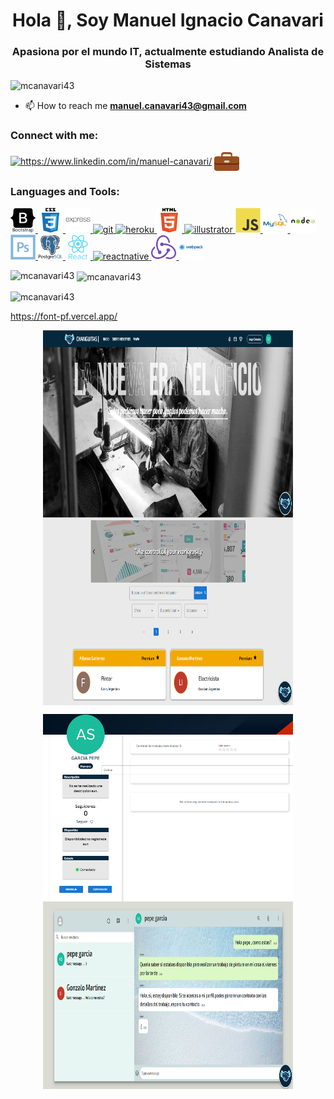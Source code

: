 <h1 align="center">Hola 👋, Soy Manuel Ignacio Canavari</h1>
<h3 align="center">Apasiona por el mundo IT, actualmente estudiando Analista de Sistemas</h3>

<p align="left"> <img src="https://komarev.com/ghpvc/?username=mcanavari43&label=Profile%20views&color=0e75b6&style=flat" alt="mcanavari43" /> </p>

- 📫 How to reach me **manuel.canavari43@gmail.com**

<h3 align="left">Connect with me:</h3>
<p align="left">
<a href="https://www.linkedin.com/in/manuel-canavari/" target="_blank"><img align="center" src="https://raw.githubusercontent.com/rahuldkjain/github-profile-readme-generator/master/src/images/icons/Social/linked-in-alt.svg" alt="https://www.linkedin.com/in/manuel-canavari/" height="30" width="40" /></a>
 <a href="https://portfolio-iu2u.onrender.com/" target="_blank"><img align="center" src="./assets/android-chrome-192x192.png" alt="https://www.linkedin.com/in/manuel-canavari/" height="30" width="40" /></a>
</p>

<h3 align="left">Languages and Tools:</h3>
<p align="left"> <a href="https://getbootstrap.com" target="_blank" rel="noreferrer"> <img src="https://raw.githubusercontent.com/devicons/devicon/master/icons/bootstrap/bootstrap-plain-wordmark.svg" alt="bootstrap" width="40" height="40"/> </a> <a href="https://www.w3schools.com/css/" target="_blank" rel="noreferrer"> <img src="https://raw.githubusercontent.com/devicons/devicon/master/icons/css3/css3-original-wordmark.svg" alt="css3" width="40" height="40"/> </a> <a href="https://expressjs.com" target="_blank" rel="noreferrer"> <img src="https://raw.githubusercontent.com/devicons/devicon/master/icons/express/express-original-wordmark.svg" alt="express" width="40" height="40"/> </a> <a href="https://git-scm.com/" target="_blank" rel="noreferrer"> <img src="https://www.vectorlogo.zone/logos/git-scm/git-scm-icon.svg" alt="git" width="40" height="40"/> </a> <a href="https://heroku.com" target="_blank" rel="noreferrer"> <img src="https://www.vectorlogo.zone/logos/heroku/heroku-icon.svg" alt="heroku" width="40" height="40"/> </a> <a href="https://www.w3.org/html/" target="_blank" rel="noreferrer"> <img src="https://raw.githubusercontent.com/devicons/devicon/master/icons/html5/html5-original-wordmark.svg" alt="html5" width="40" height="40"/> </a> <a href="https://www.adobe.com/in/products/illustrator.html" target="_blank" rel="noreferrer"> <img src="https://www.vectorlogo.zone/logos/adobe_illustrator/adobe_illustrator-icon.svg" alt="illustrator" width="40" height="40"/> </a> <a href="https://developer.mozilla.org/en-US/docs/Web/JavaScript" target="_blank" rel="noreferrer"> <img src="https://raw.githubusercontent.com/devicons/devicon/master/icons/javascript/javascript-original.svg" alt="javascript" width="40" height="40"/> </a> <a href="https://www.mysql.com/" target="_blank" rel="noreferrer"> <img src="https://raw.githubusercontent.com/devicons/devicon/master/icons/mysql/mysql-original-wordmark.svg" alt="mysql" width="40" height="40"/> </a> <a href="https://nodejs.org" target="_blank" rel="noreferrer"> <img src="https://raw.githubusercontent.com/devicons/devicon/master/icons/nodejs/nodejs-original-wordmark.svg" alt="nodejs" width="40" height="40"/> </a> <a href="https://www.photoshop.com/en" target="_blank" rel="noreferrer"> <img src="https://raw.githubusercontent.com/devicons/devicon/master/icons/photoshop/photoshop-line.svg" alt="photoshop" width="40" height="40"/> </a> <a href="https://www.postgresql.org" target="_blank" rel="noreferrer"> <img src="https://raw.githubusercontent.com/devicons/devicon/master/icons/postgresql/postgresql-original-wordmark.svg" alt="postgresql" width="40" height="40"/> </a> <a href="https://reactjs.org/" target="_blank" rel="noreferrer"> <img src="https://raw.githubusercontent.com/devicons/devicon/master/icons/react/react-original-wordmark.svg" alt="react" width="40" height="40"/> </a> <a href="https://reactnative.dev/" target="_blank" rel="noreferrer"> <img src="https://reactnative.dev/img/header_logo.svg" alt="reactnative" width="40" height="40"/> </a> <a href="https://redux.js.org" target="_blank" rel="noreferrer"> <img src="https://raw.githubusercontent.com/devicons/devicon/master/icons/redux/redux-original.svg" alt="redux" width="40" height="40"/> </a> <a href="https://webpack.js.org" target="_blank" rel="noreferrer"> <img src="https://raw.githubusercontent.com/devicons/devicon/d00d0969292a6569d45b06d3f350f463a0107b0d/icons/webpack/webpack-original-wordmark.svg" alt="webpack" width="40" height="40"/> </a> </p>

<p><img align="left" src="https://github-readme-stats.vercel.app/api/top-langs?username=mcanavari43&show_icons=true&locale=en&layout=compact" alt="mcanavari43" /></p>

<p>&nbsp;<img align="center" src="https://github-readme-stats.vercel.app/api?username=mcanavari43&show_icons=true&locale=en" alt="mcanavari43" /></p>

<p><img align="center" src="https://github-readme-streak-stats.herokuapp.com/?user=mcanavari43&" alt="mcanavari43" /></p>

<a href="https://font-pf.vercel.app/" target="_blank"> https://font-pf.vercel.app/</a>

<p align="center">
<img align="center" width="400px" height="300px" src="./assets/captura.png" alt="home proyecto"/>
<img align="center" width="400px" height="300px" src="./assets/home.png" alt="mapa proyecto"/>
</p>
<p align="center">
<img align="center" width="400px" height="300px" src="./assets/profile.png" alt="borrado proyecto"/>
<img align="center" width="400px" height="300px" src="./assets/chat.png" alt="dashboard proyecto"/>
</p>
